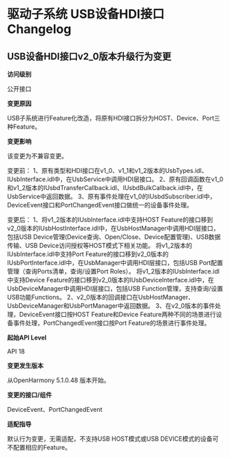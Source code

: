 # 驱动子系统 USB设备HDI接口 Changelog

## USB设备HDI接口v2_0版本升级行为变更

**访问级别**

公开接口

**变更原因**

USB子系统进行Feature化改造，将原有HDI接口拆分为HOST、Device、Port三种Feature。

**变更影响**

该变更为不兼容变更。

变更前：
1、原有类型和HDI接口在v1_0、v1_1和v1_2版本的UsbTypes.idl、IUsbInterface.idl中，在UsbService中调用HDI层接口。
2、原有回调函数在v1_0和v1_2版本的IUsbdTransferCallback.idl、IUsbdBulkCallback.idl中，在UsbService中返回数据。
3、原有事件处理在v1_0的IUsbdSubscriber.idl中，DeviceEvent接口和PortChangedEvent接口做统一的设备事件处理。

变更后：
1、将v1_2版本的IUsbInterface.idl中支持HOST Feature的接口移到v2_0版本的IUsbHostInterface.idl中，在UsbHostManager中调用HDI层接口，包括USB Device管理(Device查询、Open/Close、Device配置管理)、USB数据传输、USB Device访问授权等HOST模式下相关功能。
将v1_2版本的IUsbInterface.idl中支持Port Feature的接口移到v2_0版本的IUsbPortInterface.idl中，在UsbManager中调用HDI层接口，包括USB Port配置管理（查询Ports清单，查询/设置Port Roles）。
将v1_2版本的IUsbInterface.idl中支持Device Feature的接口移到v2_0版本的IUsbDeviceInterface.idl中，在UsbDeviceManager中调用HDI层接口，包括USB Function管理，支持查询/设置USB功能Functions。
2、v2_0版本的回调接口在UsbHostManager、UsbDeviceManager和UsbPortManager中返回数据。
3、在v2_0版本的事件处理，DeviceEvent接口按HOST Feature和Device Feature两种不同的场景进行设备事件处理，PortChangedEvent接口按Port Feature的场景进行事件处理。

**起始API Level**

API 18

**变更发生版本**

从OpenHarmony 5.1.0.48 版本开始。

**变更的接口/组件**

DeviceEvent、PortChangedEvent

**适配指导**

默认行为变更，无需适配，不支持USB HOST模式或USB DEVICE模式的设备可不配置相应的Feature。
